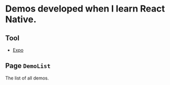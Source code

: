 # Demos developed when I learn React Native.

## Tool

- [Expo](https://docs.expo.io/versions/latest/introduction/installation.html)

## Page `DemoList`

The list of all demos.

